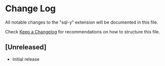 # Change Log

All notable changes to the "sql-y" extension will be documented in this file.

Check [Keep a Changelog](http://keepachangelog.com/) for recommendations on how to structure this file.

## [Unreleased]

- Initial release